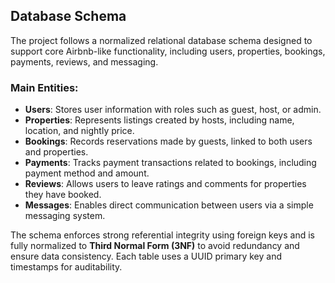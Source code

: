 ## Database Schema

The project follows a normalized relational database schema designed to support core Airbnb-like functionality, including users, properties, bookings, payments, reviews, and messaging.

### Main Entities:

- **Users**: Stores user information with roles such as guest, host, or admin.
- **Properties**: Represents listings created by hosts, including name, location, and nightly price.
- **Bookings**: Records reservations made by guests, linked to both users and properties.
- **Payments**: Tracks payment transactions related to bookings, including payment method and amount.
- **Reviews**: Allows users to leave ratings and comments for properties they have booked.
- **Messages**: Enables direct communication between users via a simple messaging system.

The schema enforces strong referential integrity using foreign keys and is fully normalized to **Third Normal Form (3NF)** to avoid redundancy and ensure data consistency. Each table uses a UUID primary key and timestamps for auditability.
